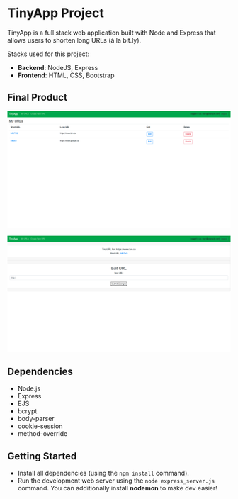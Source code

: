 # TinyApp Project

TinyApp is a full stack web application built with Node and Express that allows users to shorten long URLs (à la bit.ly).

Stacks used for this project:
* **Backend**: NodeJS, Express
* **Frontend**: HTML, CSS, Bootstrap

## Final Product

!["TinyApp Homepage"](https://github.com/xihai01/tinyapp/blob/master/docs/urls-page.png?raw=true)

!["URL Edit Page"](https://github.com/xihai01/tinyapp/blob/master/docs/urls-show.png?raw=true)

## Dependencies

- Node.js
- Express
- EJS
- bcrypt
- body-parser
- cookie-session
- method-override

## Getting Started

- Install all dependencies (using the `npm install` command).
- Run the development web server using the `node express_server.js`  command. You can additionally install **nodemon** to make dev easier!